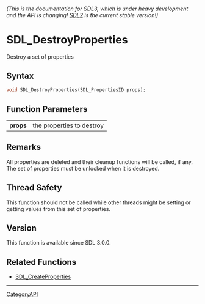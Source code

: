 ###### (This is the documentation for SDL3, which is under heavy development and the API is changing! [SDL2](https://wiki.libsdl.org/SDL2/) is the current stable version!)
# SDL_DestroyProperties

Destroy a set of properties 

## Syntax

```c
void SDL_DestroyProperties(SDL_PropertiesID props);

```

## Function Parameters

|               |                           |
| ------------- | ------------------------- |
| **props**     | the properties to destroy |

## Remarks

All properties are deleted and their cleanup functions will be called, if
any. The set of properties must be unlocked when it is destroyed.

## Thread Safety

This function should not be called while other threads might be setting or
getting values from this set of properties.

## Version

This function is available since SDL 3.0.0.

## Related Functions

* [SDL_CreateProperties](SDL_CreateProperties)

----
[CategoryAPI](CategoryAPI)

